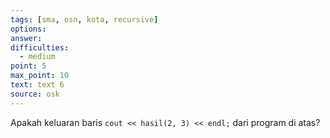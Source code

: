 ```yaml
---
tags: [sma, osn, kota, recursive]
options: 
answer: 
difficulties:
  - medium
point: 5
max_point: 10
text: text 6
source: osk
---
```


Apakah keluaran baris `cout << hasil(2, 3) << endl;` dari program di atas?
